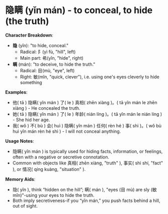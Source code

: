 # **隐瞒 (yǐn mán) - to conceal, to hide (the truth)**

**Character Breakdown**:  
- **隐** (yǐn): "to hide, conceal."
  - Radical: 阝(yì fù, "hill", left)
  - Main part: 㣇(yǐn, "hide", right)  
- **瞒** (mán): "to deceive, to hide the truth."
  - Radical: 目(mù, "eye", left)
  - Right: 敏(mǐn, "quick, clever"), i.e. using one's eyes cleverly to hide something

**Examples**:  
- 他( tā ) 隐瞒( yǐn mán ) 了( le ) 真相( zhēn xiàng )。( tā yǐn mán le zhēn xiàng ) - He concealed the truth.  
- 她( tā ) 隐瞒( yǐn mán ) 了( le ) 年龄( nián líng )。( tā yǐn mán le nián líng ) - She hid her age.  
- 我( wǒ ) 不( bù ) 会( huì ) 隐瞒( yǐn mán ) 任何( rèn hé ) 事( shì )。( wǒ bù huì yǐn mán rèn hé shì ) - I will not conceal anything.

**Usage Notes**:  
- 隐瞒( yǐn mán ) is typically used for hiding facts, information, or feelings, often with a negative or secretive connotation.  
- Common with objects like 真相( zhēn xiàng, "truth" ), 事实( shì shí, "fact" ), or 情况( qíng kuàng, "situation" ).

**Memory Aids**:  
- 隐( yǐn ), think “hidden on the hill”; 瞒( mán ), "eyes (目 mù) are sly (敏 mǐn)"-using your eyes to hide the truth.  
- Both imply secretiveness-if you “yǐn mán,” you push facts behind a hill, out of sight.
